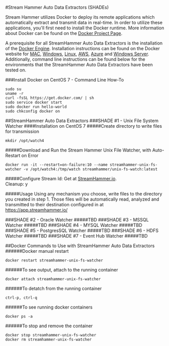 #Stream Hammer Auto Data Extractors (SHADEs)

Stream Hammer utilizes Docker to deploy its remote applications which automatically extract and transmit data in real-time.  In order to utilize these applications, you'll first need to install the Docker runtime.  More information about Docker can be found on the [Docker Project Page](https://www.docker.com/what-docker).  
  
A prerequisite for all StreamHammer Auto Data Extractors is the installation of the [Docker Engine](https://www.docker.com/products/docker-engine).  Installation instructions can be found on the Docker website for [MAC](http://www.docker.com/products/docker#/mac), [Windows](http://www.docker.com/products/docker#/windows), [Linux](http://www.docker.com/products/docker#/linux), [AWS](http://www.docker.com/products/docker#/AWS), [Azure](http://www.docker.com/products/docker#/azure) and [Windows Server](https://blog.docker.com/2016/09/dockerforws2016/).  Additionally, command line instructions can be found below for the environments that the StreamHammer Auto Data Extractors have been tested on.  
  
###Install Docker on CentOS 7 - Command Line How-To
```
sudo su
uname -r
curl -fsSL https://get.docker.com/ | sh
sudo service docker start
sudo docker run hello-world
sudo chkconfig docker on
```  
  
  
##StreamHammer Auto Data Extractors
###SHADE #1 - Unix File System Watcher
####Installation on CentOS 7
#####Create directory to write files for transmission
```
mkdir /opt/watch4
```
#####Download and Run the Stream Hammer Unix File Watcher, with Auto-Restart on Error
```
docker run -it --restart=on-failure:10 --name streamhammer-unix-fs-watcher -v /opt/watch4:/tmp/watch streamhammer/unix-fs-watch:latest
```
#####Configure 
Stream Id: Get at [StreamHammer.io](https://app.streamhammer.io/).  
Cleanup: y  

#####Usage
Using any mechanism you choose, write files to the directory you created in step 1.  Those files will be automatically read, analyzed and transmitted to their destination configured in at https://app.streamhammer.io/

###SHADE #2 - Oracle Watcher
#####TBD
###SHADE #3 - MSSQL Watcher
#####TBD
###SHADE #4 - MYSQL Watcher
#####TBD
###SHADE #5 - PostgresSQL Watcher
#####TBD
###SHADE #6 - HDFS Watcher
#####TBD
###SHADE #7 - Event Hub Watcher
#####TBD

##Docker Commands to Use with StreamHammer Auto Data Extractors
######Docker manual restart
```
docker restart streamhammer-unix-fs-watcher
```
######To see output, attach to the running container
```
docker attach streamhammer-unix-fs-watcher
```
######To detatch from the running container
```
ctrl-p, ctrl-q
```
######To see running docker containers
```
docker ps -a
```
######To stop and remove the container
```
docker stop streamhammer-unix-fs-watcher
docker rm streamhammer-unix-fs-watcher
```
